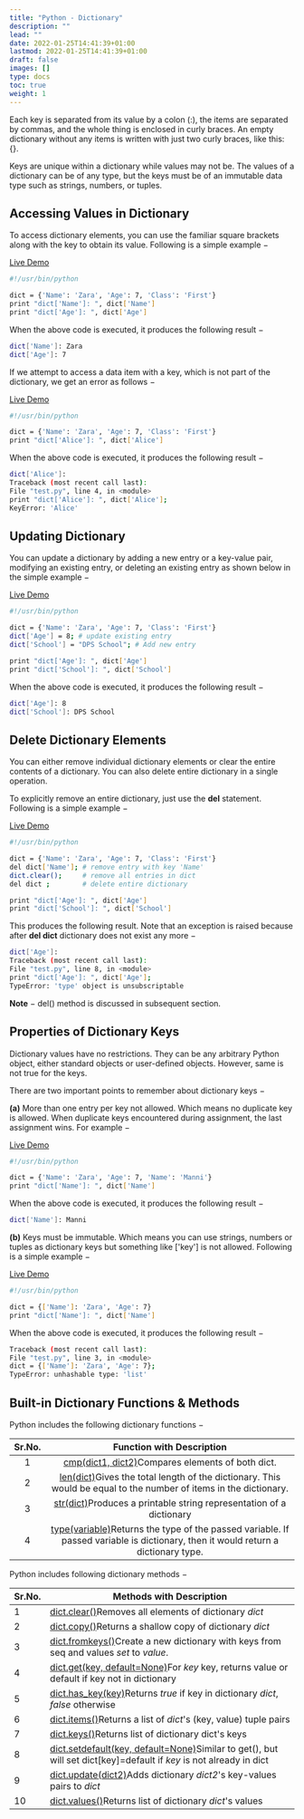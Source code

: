 ```yaml
---
title: "Python - Dictionary"
description: ""
lead: ""
date: 2022-01-25T14:41:39+01:00
lastmod: 2022-01-25T14:41:39+01:00
draft: false
images: []
type: docs
toc: true
weight: 1
---
```




Each key is separated from its value by a colon (:), the items are separated by commas, and the whole thing is enclosed in curly braces. An empty dictionary without any items is written with just two curly braces, like this: {}.

Keys are unique within a dictionary while values may not be. The values of a dictionary can be of any type, but the keys must be of an immutable data type such as strings, numbers, or tuples.

## Accessing Values in Dictionary

To access dictionary elements, you can use the familiar square brackets along with the key to obtain its value. Following is a simple example −

[Live Demo](http://tpcg.io/KTBDvD)

```bash
#!/usr/bin/python

dict = {'Name': 'Zara', 'Age': 7, 'Class': 'First'}
print "dict['Name']: ", dict['Name']
print "dict['Age']: ", dict['Age']
```

When the above code is executed, it produces the following result −

```bash
dict['Name']: Zara
dict['Age']: 7
```

If we attempt to access a data item with a key, which is not part of the dictionary, we get an error as follows −

[Live Demo](http://tpcg.io/pzUOPx)

```bash
#!/usr/bin/python

dict = {'Name': 'Zara', 'Age': 7, 'Class': 'First'}
print "dict['Alice']: ", dict['Alice']
```

When the above code is executed, it produces the following result −

```bash
dict['Alice']:
Traceback (most recent call last):
File "test.py", line 4, in <module>
print "dict['Alice']: ", dict['Alice'];
KeyError: 'Alice'
```

## Updating Dictionary

You can update a dictionary by adding a new entry or a key-value pair, modifying an existing entry, or deleting an existing entry as shown below in the simple example −

[Live Demo](http://tpcg.io/porcg2)

```bash
#!/usr/bin/python

dict = {'Name': 'Zara', 'Age': 7, 'Class': 'First'}
dict['Age'] = 8; # update existing entry
dict['School'] = "DPS School"; # Add new entry

print "dict['Age']: ", dict['Age']
print "dict['School']: ", dict['School']
```

When the above code is executed, it produces the following result −

```bash
dict['Age']: 8
dict['School']: DPS School
```

## Delete Dictionary Elements

You can either remove individual dictionary elements or clear the entire contents of a dictionary. You can also delete entire dictionary in a single operation.

To explicitly remove an entire dictionary, just use the **del** statement. Following is a simple example −

[Live Demo](http://tpcg.io/mbvT73)

```bash
#!/usr/bin/python

dict = {'Name': 'Zara', 'Age': 7, 'Class': 'First'}
del dict['Name']; # remove entry with key 'Name'
dict.clear();     # remove all entries in dict
del dict ;        # delete entire dictionary

print "dict['Age']: ", dict['Age']
print "dict['School']: ", dict['School']
```

This produces the following result. Note that an exception is raised because after **del dict** dictionary does not exist any more −

```bash
dict['Age']:
Traceback (most recent call last):
File "test.py", line 8, in <module>
print "dict['Age']: ", dict['Age'];
TypeError: 'type' object is unsubscriptable
```

**Note** − del() method is discussed in subsequent section.

## Properties of Dictionary Keys

Dictionary values have no restrictions. They can be any arbitrary Python object, either standard objects or user-defined objects. However, same is not true for the keys.

There are two important points to remember about dictionary keys −

**(a)** More than one entry per key not allowed. Which means no duplicate key is allowed. When duplicate keys encountered during assignment, the last assignment wins. For example −

[Live Demo](http://tpcg.io/rEJFby)

```bash
#!/usr/bin/python

dict = {'Name': 'Zara', 'Age': 7, 'Name': 'Manni'}
print "dict['Name']: ", dict['Name']
```

When the above code is executed, it produces the following result −

```bash
dict['Name']: Manni
```

**(b)** Keys must be immutable. Which means you can use strings, numbers or tuples as dictionary keys but something like ['key'] is not allowed. Following is a simple example −

[Live Demo](http://tpcg.io/BLKmXZ)

```bash
#!/usr/bin/python

dict = {['Name']: 'Zara', 'Age': 7}
print "dict['Name']: ", dict['Name']
```

When the above code is executed, it produces the following result −

```bash
Traceback (most recent call last):
File "test.py", line 3, in <module>
dict = {['Name']: 'Zara', 'Age': 7};
TypeError: unhashable type: 'list'
```

## Built-in Dictionary Functions & Methods

Python includes the following dictionary functions −

| Sr.No. |                  Function with Description                   |
| :----: | :----------------------------------------------------------: |
|   1    | [cmp(dict1, dict2)](https://www.tutorialspoint.com/python/dictionary_cmp.htm)Compares elements of both dict. |
|   2    | [len(dict)](https://www.tutorialspoint.com/python/dictionary_len.htm)Gives the total length of the dictionary. This would be equal to the number of items in the dictionary. |
|   3    | [str(dict)](https://www.tutorialspoint.com/python/dictionary_str.htm)Produces a printable string representation of a dictionary |
|   4    | [type(variable)](https://www.tutorialspoint.com/python/dictionary_type.htm)Returns the type of the passed variable. If passed variable is dictionary, then it would return a dictionary type. |

Python includes following dictionary methods −

| Sr.No. | Methods with Description                                     |
| ------ | ------------------------------------------------------------ |
| 1      | [dict.clear()](https://www.tutorialspoint.com/python/dictionary_clear.htm)Removes all elements of dictionary *dict* |
| 2      | [dict.copy()](https://www.tutorialspoint.com/python/dictionary_copy.htm)Returns a shallow copy of dictionary *dict* |
| 3      | [dict.fromkeys()](https://www.tutorialspoint.com/python/dictionary_fromkeys.htm)Create a new dictionary with keys from seq and values *set* to *value*. |
| 4      | [dict.get(key, default=None)](https://www.tutorialspoint.com/python/dictionary_get.htm)For *key* key, returns value or default if key not in dictionary |
| 5      | [dict.has_key(key)](https://www.tutorialspoint.com/python/dictionary_has_key.htm)Returns *true* if key in dictionary *dict*, *false* otherwise |
| 6      | [dict.items()](https://www.tutorialspoint.com/python/dictionary_items.htm)Returns a list of *dict*'s (key, value) tuple pairs |
| 7      | [dict.keys()](https://www.tutorialspoint.com/python/dictionary_keys.htm)Returns list of dictionary dict's keys |
| 8      | [dict.setdefault(key, default=None)](https://www.tutorialspoint.com/python/dictionary_setdefault.htm)Similar to get(), but will set dict[key]=default if *key* is not already in dict |
| 9      | [dict.update(dict2)](https://www.tutorialspoint.com/python/dictionary_update.htm)Adds dictionary *dict2*'s key-values pairs to *dict* |
| 10     | [dict.values()](https://www.tutorialspoint.com/python/dictionary_values.htm)Returns list of dictionary *dict*'s values |
